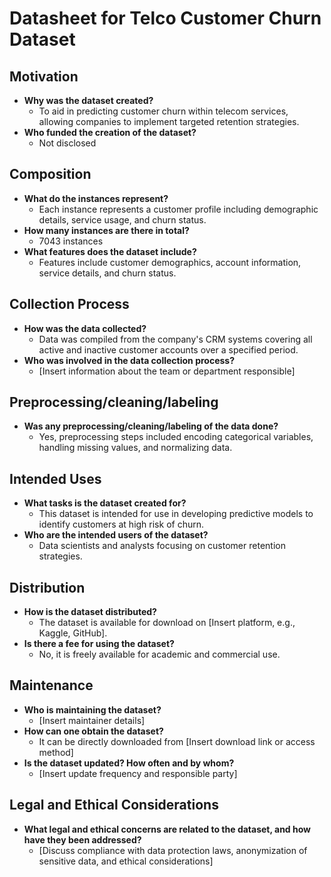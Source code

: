 # Datasheet for Telco Customer Churn Dataset

## Motivation
- **Why was the dataset created?**
  - To aid in predicting customer churn within telecom services, allowing companies to implement targeted retention strategies.
- **Who funded the creation of the dataset?**
  - Not disclosed

## Composition
- **What do the instances represent?**
  - Each instance represents a customer profile including demographic details, service usage, and churn status.
- **How many instances are there in total?**
  - 7043 instances
- **What features does the dataset include?**
  - Features include customer demographics, account information, service details, and churn status.

## Collection Process
- **How was the data collected?**
  - Data was compiled from the company's CRM systems covering all active and inactive customer accounts over a specified period.
- **Who was involved in the data collection process?**
  - [Insert information about the team or department responsible]

## Preprocessing/cleaning/labeling
- **Was any preprocessing/cleaning/labeling of the data done?**
  - Yes, preprocessing steps included encoding categorical variables, handling missing values, and normalizing data.

## Intended Uses
- **What tasks is the dataset created for?**
  - This dataset is intended for use in developing predictive models to identify customers at high risk of churn.
- **Who are the intended users of the dataset?**
  - Data scientists and analysts focusing on customer retention strategies.

## Distribution
- **How is the dataset distributed?**
  - The dataset is available for download on [Insert platform, e.g., Kaggle, GitHub].
- **Is there a fee for using the dataset?**
  - No, it is freely available for academic and commercial use.

## Maintenance
- **Who is maintaining the dataset?**
  - [Insert maintainer details]
- **How can one obtain the dataset?**
  - It can be directly downloaded from [Insert download link or access method]
- **Is the dataset updated? How often and by whom?**
  - [Insert update frequency and responsible party]

## Legal and Ethical Considerations
- **What legal and ethical concerns are related to the dataset, and how have they been addressed?**
  - [Discuss compliance with data protection laws, anonymization of sensitive data, and ethical considerations]
